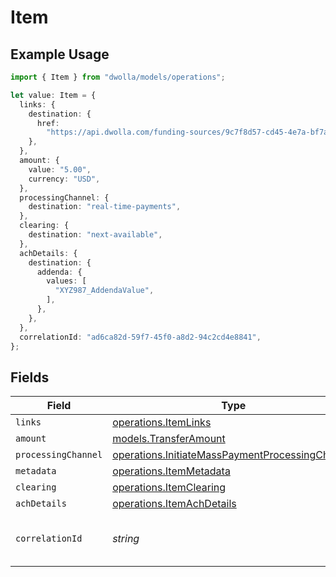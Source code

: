 # Item

## Example Usage

```typescript
import { Item } from "dwolla/models/operations";

let value: Item = {
  links: {
    destination: {
      href:
        "https://api.dwolla.com/funding-sources/9c7f8d57-cd45-4e7a-bf7a-914dbd6131db",
    },
  },
  amount: {
    value: "5.00",
    currency: "USD",
  },
  processingChannel: {
    destination: "real-time-payments",
  },
  clearing: {
    destination: "next-available",
  },
  achDetails: {
    destination: {
      addenda: {
        values: [
          "XYZ987_AddendaValue",
        ],
      },
    },
  },
  correlationId: "ad6ca82d-59f7-45f0-a8d2-94c2cd4e8841",
};
```

## Fields

| Field                                                                                                              | Type                                                                                                               | Required                                                                                                           | Description                                                                                                        | Example                                                                                                            |
| ------------------------------------------------------------------------------------------------------------------ | ------------------------------------------------------------------------------------------------------------------ | ------------------------------------------------------------------------------------------------------------------ | ------------------------------------------------------------------------------------------------------------------ | ------------------------------------------------------------------------------------------------------------------ |
| `links`                                                                                                            | [operations.ItemLinks](../../models/operations/itemlinks.md)                                                       | :heavy_minus_sign:                                                                                                 | N/A                                                                                                                |                                                                                                                    |
| `amount`                                                                                                           | [models.TransferAmount](../../models/transferamount.md)                                                            | :heavy_minus_sign:                                                                                                 | N/A                                                                                                                |                                                                                                                    |
| `processingChannel`                                                                                                | [operations.InitiateMassPaymentProcessingChannel](../../models/operations/initiatemasspaymentprocessingchannel.md) | :heavy_minus_sign:                                                                                                 | N/A                                                                                                                |                                                                                                                    |
| `metadata`                                                                                                         | [operations.ItemMetadata](../../models/operations/itemmetadata.md)                                                 | :heavy_minus_sign:                                                                                                 | N/A                                                                                                                |                                                                                                                    |
| `clearing`                                                                                                         | [operations.ItemClearing](../../models/operations/itemclearing.md)                                                 | :heavy_minus_sign:                                                                                                 | N/A                                                                                                                |                                                                                                                    |
| `achDetails`                                                                                                       | [operations.ItemAchDetails](../../models/operations/itemachdetails.md)                                             | :heavy_minus_sign:                                                                                                 | N/A                                                                                                                |                                                                                                                    |
| `correlationId`                                                                                                    | *string*                                                                                                           | :heavy_minus_sign:                                                                                                 | N/A                                                                                                                | ad6ca82d-59f7-45f0-a8d2-94c2cd4e8841                                                                               |